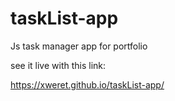 # taskList-app
 Js task manager app for portfolio
 
 see it live with this link: 
 
https://xweret.github.io/taskList-app/
